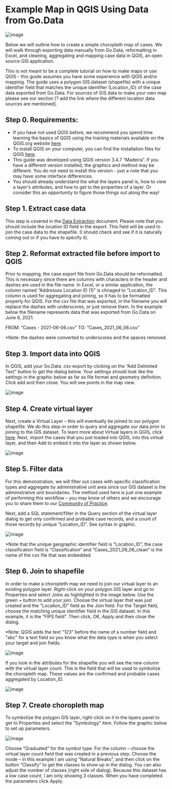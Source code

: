 # Example Map in QGIS Using Data from Go.Data

![image](https://user-images.githubusercontent.com/19505814/122239678-21581d00-ce8f-11eb-8b3e-5a9bfdcd7649.png)

Below we will outline how to create a simple choropleth map of cases. We will walk through exporting data manually from Go.Data, reformatting in Excel, and cleaning, aggregating and mapping case data in QGIS, an open source GIS application.

This is not meant to be a complete tutorial on how to make maps or use QGIS - this guide assumes you have some experience with QGIS and/or mapping. The guide uses a polygon GIS dataset (shapefile) with a unique identifier field that matches the unique identifier (Location_ID) of the case data exported from Go.Data. For sources of GIS data to make your own map please see our section [? add the link where the different location data sources are mentioned].

## Step 0. Requirements:
- If you have not used QGIS before, we recommend you spend time learning the basics of QGIS using the training materials available on the QGIS.org website [here](https://qgis.org/en/site/forusers/trainingmaterial/index.html). 
- To install QGIS on your computer, you can find the installation files for QGIS [here](https://qgis.org/en/site/forusers/download.html). 
- This guide was developed using QGIS version 3.4.7 “Madeira”. If you have a different version installed, the graphics and method may be different. You do not need to install this version - just a note that you may have some interface differences.
- You should already understand the what the layers panel is, how to view a layer's attributes, and how to get to the properties of a layer. Or consider this an opportunity to figure those things out along the way!

## Step 1. Extract case data
This step is covered in the [Data Extraction](https://worldhealthorganization.github.io/godata/data-extraction/) document. Please note that you should include the location ID field in the export. This field will be used to join the case data to the shapefile. (I should check and see if it is naturally coming out or if you have to specify it).

## Step 2. Reformat extracted file before import to QGIS 
Prior to mapping, the case export file from Go.Data should be reformatted. This is necessary since there are columns with characters in the header and dashes are used in the file name. In Excel, or a similar application, the column named “Addresses Location ID (1)” is chnaged to “Location_ID”. This column is used for aggregating and joining, so it has to be formatted properly for QGIS. For the csv file that was exported, in the filename you will replace the dashes with underscores, or just remove them. In the example below the filename represents data that was exported from Go.Data on June 6, 2021.

FROM: “Cases - 2021-06-06.csv”
TO: “Cases_2021_06_06.csv”

*Note: the dashes were converted to underscores and the spaces removed.

## Step 3. Import data into QGIS
In QGIS, add your Go.Data .csv export by clicking on the “Add Delimited Text” button to get the dialog below. Your settings should look like the settings in the graphic below as far as file format and geometry definition. Click add and then close. You will see points in the map view.

![image](https://user-images.githubusercontent.com/19505814/122250195-7566ff80-ce97-11eb-8b96-bca5e1eed015.png)

## Step 4. Create virtual layer
Next, create a Virtual Layer – this will eventually be joined to our polygon shapefile. We do this step-in order to query and aggregate our data prior to joining to the GIS dataset. To learn more about Virtual layers in QGIS, click [here](https://docs.qgis.org/3.16/en/docs/user_manual/managing_data_source/create_layers.html?highlight=virtual#creating-virtual-layers). Next, import the cases that you just loaded into QGIS, into this virtual layer, and then Add to embed it into the layer as shown below. 

![image](https://user-images.githubusercontent.com/19505814/122294900-8c711600-cec6-11eb-88e1-8fd1cc62d113.png)



## Step 5. Filter data
For this demonstration, we will filter out cases with specific classification types and aggregate by administrative unit area since our GIS dataset is the administrative unit boundaries. The method used here is just one example of performing this workflow – you may know of others and we encourage you to share them to our [Community of Practice](https://community-godata.who.int/login). 

Next, add a SQL statement/filter in the Query section of the virtual layer dialog to get only confirmed and probable case records, and a count of those records by unique “Location_ID”. See syntax in graphic. 

![image](https://user-images.githubusercontent.com/19505814/122295207-ef62ad00-cec6-11eb-94de-8e856275a929.png)

*Note that the unique geographic identifier field is “Location_ID”, the case classification field is “Classification” and “Cases_2021_06_06_clean” is the name of the csv file that was embedded. 

## Step 6. Join to shapefile
In order to make a choropleth map we need to join our virtual layer to an existing polygon layer. Right-click on your polygon GIS layer and go to Properties and select Joins as highlighted in the image below. Use the green + button to add your join. Choose the virtual layer that was just created and the “Location_ID” field as the Join field. For the Target field, choose the matching unique identifier field in the GIS dataset. In this example, it is the “FIPS field”. Then click, OK, Apply and then close the dialog. 

*Note: QGIS adds the text "123" before the name of a number field and "abc" for a text field so you know what the data type is when you select your target and join fields.

![image](https://user-images.githubusercontent.com/19505814/122295775-a0694780-cec7-11eb-9a18-a8cbbe9b29bc.png)

If you look in the attributes for the shapefile you will see the new column with the virtual layer count. This is the field that will be used to symbolize the choropleth map. These values are the confirmed and probable cases aggregated by Location_ID.

![image](https://user-images.githubusercontent.com/19505814/122296031-eb835a80-cec7-11eb-96fd-989c510fc97e.png)

## Step 7. Create choropleth map
To symbolize the polygon GIS layer, right-click on it in the layers panel to get to Properties and select the “Symbology” item. Follow the graphic below to set up parameters. 

![image](https://user-images.githubusercontent.com/19505814/122296311-41580280-cec8-11eb-8603-20f08b0a454b.png)

Choose “Graduated” for the symbol type. For the column – choose the virtual layer count field that was created in a previous step. Choose the mode – in this example I am using “Natural Breaks”, and then click on the button “Classify” to get the classes to show up in the dialog. You can also adjust the number of classes (right side of dialog). Because this dataset has a low case count, I am only showing 3 classes. When you have completed the parameters click Apply.
